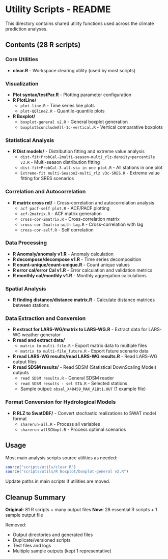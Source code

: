 # Utility Scripts - README

This directory contains shared utility functions used across the climate prediction analyses.

## Contents (28 R scripts)

### Core Utilities
- **clear.R** - Workspace clearing utility (used by most scripts)

### Visualization
- **Plot syntax/testPar.R** - Plotting parameter configuration
- **R PlotLine/**
  - `plot-line.R` - Time series line plots
  - `plot-QQline2.R` - Quantile-quantile plots
- **R Boxplot/**
  - `boxplot-general v2.R` - General boxplot generation
  - `boxplot5concludeAll-1c-vertical.R` - Vertical comparative boxplots

### Statistical Analysis
- **R Dist models/** - Distribution fitting and extreme value analysis
  - `dist-fit+ProbCal-2multi-season-multi_rlz-density+percentile v3.R` - Multi-season distribution fitting
  - `dist-fit+ProbCal-3-all-sta in one plot.R` - All stations in one plot
  - `Extreme-fit multi-Season2-multi_rlz v3c-SRES.R` - Extreme value fitting for SRES scenarios

### Correlation and Autocorrelation
- **R matrix cross rel/** - Cross-correlation and autocorrelation analysis
  - `acf pacf-self plot.R` - ACF/PACF plotting
  - `acf-2matrix.R` - ACF matrix generation
  - `cross-cor-2matrix.R` - Cross-correlation matrix
  - `cross-cor-2matrix-with lag.R` - Cross-correlation with lag
  - `cross-cor-self.R` - Self correlation

### Data Processing
- **R Anomaly/anomaly v1.R** - Anomaly calculation
- **R decompose/decompose v1.R** - Time series decomposition
- **R count-unique/count-unique.R** - Count unique values
- **R error cal/error Cal v1.R** - Error calculation and validation metrics
- **R monthly cal/monthly v1.R** - Monthly aggregation calculations

### Spatial Analysis
- **R finding distance/distance matrix.R** - Calculate distance matrices between stations

### Data Extraction and Conversion
- **R extract for LARS-WG/matrix to LARS-WG.R** - Extract data for LARS-WG weather generator
- **R read and extract data/**
  - `matrix to multi-file.R` - Export matrix data to multiple files
  - `matrix to multi-file_future.R` - Export future scenario data
- **R read LARS-WG results/read LARS-WG results.R** - Read LARS-WG output files
- **R read SDSM results/** - Read SDSM (Statistical DownScaling Model) outputs
  - `read SDSM results.R` - General SDSM reader
  - `read SDSM results - sel STA.R` - Selected stations
  - Sample output: `obsal_X48459_MAX_A1Bt1.OUT` (1 example file)

### Format Conversion for Hydrological Models
- **R RLZ to SwatDBF/** - Convert stochastic realizations to SWAT model format
  - `sharerun-all.R` - Process all variables
  - `sharerun-allSCNopt.R` - Process optimal scenarios

## Usage

Most main analysis scripts source utilities as needed:
```r
source("scripts/utils/clear.R")
source("scripts/utils/R Boxplot/boxplot-general v2.R")
```

Update paths in main scripts if utilities are moved.

## Cleanup Summary

**Original:** 81 R scripts + many output files
**Now:** 28 essential R scripts + 1 sample output file

Removed:
- Output directories and generated files
- Duplicate/versioned scripts
- Test files and logs
- Multiple sample outputs (kept 1 representative)
